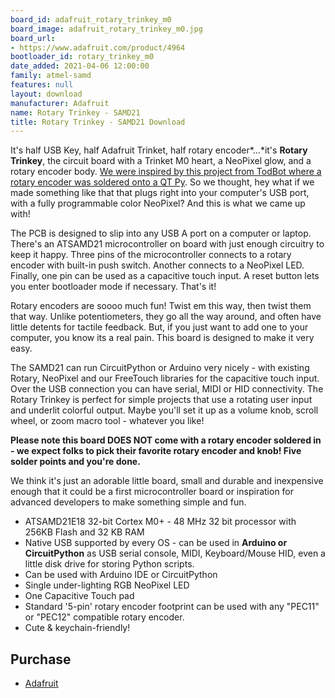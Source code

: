 ```yaml
---
board_id: adafruit_rotary_trinkey_m0
board_image: adafruit_rotary_trinkey_m0.jpg
board_url:
- https://www.adafruit.com/product/4964
bootloader_id: rotary_trinkey_m0
date_added: 2021-04-06 12:00:00
family: atmel-samd
features: null
layout: download
manufacturer: Adafruit
name: Rotary Trinkey - SAMD21
title: Rotary Trinkey - SAMD21 Download
---
```


It's half USB Key, half Adafruit Trinket, half rotary encoder*...*it's **Rotary Trinkey**, the circuit board with a Trinket M0 heart, a NeoPixel glow, and a rotary encoder body. [We were inspired by this project from TodBot where a rotary encoder was soldered onto a QT Py](https://twitter.com/todbot/status/1365107469345648643). So we thought, hey what if we made something like that that plugs right into your computer's USB port, with a fully programmable color NeoPixel? And this is what we came up with!

The PCB is designed to slip into any USB A port on a computer or laptop. There's an ATSAMD21 microcontroller on board with just enough circuitry to keep it happy. Three pins of the microcontroller connects to a rotary encoder with built-in push switch. Another connects to a NeoPixel LED. Finally, one pin can be used as a capacitive touch input. A reset button lets you enter bootloader mode if necessary. That's it!

Rotary encoders are soooo much fun! Twist em this way, then twist them that way. Unlike potentiometers, they go all the way around, and often have little detents for tactile feedback. But, if you just want to add one to your computer, you know its a real pain. This board is designed to make it very easy.

The SAMD21 can run CircuitPython or Arduino very nicely - with existing Rotary, NeoPixel and our FreeTouch libraries for the capacitive touch input. Over the USB connection you can have serial, MIDI or HID connectivity. The Rotary Trinkey is perfect for simple projects that use a rotating user input and underlit colorful output. Maybe you'll set it up as a volume knob, scroll wheel, or zoom macro tool - whatever you like!

**Please note this board DOES NOT come with a rotary encoder soldered in - we expect folks to pick their favorite rotary encoder and knob! Five solder points and you're done.**

We think it's just an adorable little board, small and durable and inexpensive enough that it could be a first microcontroller board or inspiration for advanced developers to make something simple and fun.

- ATSAMD21E18 32-bit Cortex M0+ - 48 MHz 32 bit processor with 256KB Flash and 32 KB RAM
- Native USB supported by every OS - can be used in **Arduino or CircuitPython** as USB serial console, MIDI, Keyboard/Mouse HID, even a little disk drive for storing Python scripts.
- Can be used with Arduino IDE or CircuitPython
- Single under-lighting RGB NeoPixel LED
- One Capacitive Touch pad
- Standard '5-pin' rotary encoder footprint can be used with any "PEC11" or "PEC12" compatible rotary encoder.
- Cute & keychain-friendly!

## Purchase

* [Adafruit](https://www.adafruit.com/product/4964)
